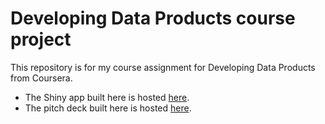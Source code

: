 # Developing Data Products course project
This repository is for my course assignment for Developing Data Products from Coursera.

  * The Shiny app built here is hosted [here](https://bias-variance.shinyapps.io/devdataprod/).
  * The pitch deck built here is hosted [here](http://skparkes.github.io/devdataprod/).
